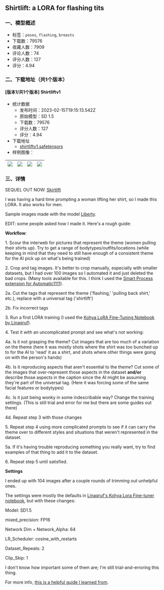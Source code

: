 ## Shirtlift: a LORA for flashing tits
### 一、模型概述

- 标签：`poses`, `flashing`, `breasts`
- 下载数：79576
- 收藏人数：7909
- 评论人数：74
- 评分人数：127
- 评分：4.94

### 二、下载地址（共1个版本）

#### [版本1/共1个版本] Shirtliftv1

- 统计数据
  - 发布时间：2023-02-15T19:15:13.542Z
  - 原始模型：SD 1.5
  - 下载数：79576
  - 评分人数：127
  - 评分：4.94
- 下载地址
  - [shirtliftv1.safetensors](https://civitai.com/api/download/models/7870)
- 样例图像：

| <img src="https://image.civitai.com/xG1nkqKTMzGDvpLrqFT7WA/c701137f-096d-4710-8a8e-f175b9624300/width=450/74073.jpeg" /> | <img src="https://image.civitai.com/xG1nkqKTMzGDvpLrqFT7WA/b5f391c9-34db-4ed7-9e9d-36f8ebb0ad00/width=450/74072.jpeg" /> | <img src="https://image.civitai.com/xG1nkqKTMzGDvpLrqFT7WA/88ab1829-f708-49b9-0ac7-4b11d1237a00/width=450/74071.jpeg" /> | <img src="https://image.civitai.com/xG1nkqKTMzGDvpLrqFT7WA/6f956c16-b86a-4b55-62fa-b0e41d321b00/width=450/74070.jpeg" /> |
| ---- | ---- | ---- | ---- |


### 三、详情
<p>SEQUEL OUT NOW: <a rel="ugc" href="https://civitai.com/models/8631">Skirtlift</a> </p><p>I was having a hard time prompting a woman lifting her shirt, so I made this LORA. It also works for men.</p><p>Sample images made with the model <a target="_blank" rel="ugc" href="https://civitai.com/models/5935/liberty">Liberty</a>.</p><p></p><p>EDIT: some people asked how I made it. Here's a rough guide:</p><p></p><p><strong>Workflow</strong>:</p><p>1. Scour the interweb for pictures that represent the theme (women pulling their shirts up). Try to get a range of bodytypes/outfits/locations (while keeping in mind that they need to still have enough of a consistent theme for the AI pick up on what's being trained)</p><p>2. Crop and tag images. It's better to crop manually, especially with smaller datasets, but I had over 100 images so I automated it and just deleted the bad crops. (Many tools available for this. I think I used the <a target="_blank" rel="ugc" href="https://github.com/d8ahazard/sd_smartprocess">Smart Process extension for Automatic1111</a>).</p><p>2a. Cut the tags that represent the theme ('flashing,' 'pulling back shirt,' etc.), replace with a universal tag ('shirtlift')</p><p>2b. Fix incorrect tags</p><p>3. Run a first LORA training (I used the <a target="_blank" rel="ugc" href="https://colab.research.google.com/github/Linaqruf/kohya-trainer/blob/main/kohya-LoRA-finetuner.ipynb#scrollTo=gPgBR3KM6E-Z">Kohya LoRA Fine-Tuning Notebook by Linaqruf</a>).</p><p>4. Test it with an uncomplicated prompt and see what's not working:</p><p>4a. Is it not grasping the theme? Cut images that are too much of a variation on the theme (here it was mostly shots where the shirt was too bunched up to for the AI to 'read' it as a shirt, and shots where other things were going on with the person's hands)</p><p>4b. Is it reproducing aspects that aren't essential to the theme? Cut some of the images that over-represent those aspects in the dataset <strong>and/or</strong> describe those aspects in the caption since the AI might be assuming they're part of the universal tag. (Here it was forcing some of the same facial features or bodytypes)</p><p>4c. Is it just being wonky in some indescribable way? Change the training settings. (This is still trial and error for me but there are some guides out there)</p><p>4d. Repeat step 3 with those changes</p><p>5. Repeat step 4 using more complicated prompts to see if it can carry the theme over to different styles and situations that weren't represented in the dataset.</p><p>5a. If it's having trouble reproducing something you really want, try to find examples of that thing to add it to the dataset.</p><p>6. Repeat step 5 until satisfied.</p><p></p><p><strong>Settings</strong></p><p>I ended up with 104 images after a couple rounds of trimming out unhelpful ones.</p><p>The settings were mostly the defaults in <a target="_blank" rel="ugc" href="https://colab.research.google.com/github/Linaqruf/kohya-trainer/blob/main/kohya-LoRA-finetuner.ipynb#scrollTo=gPgBR3KM6E-Z">Linaqruf's Kohya Lora Fine-tuner notebook</a>, but with these changes:</p><p>Model: SD1.5</p><p>mixed_precision: FP16</p><p>Network Dim + Network_Alpha: 64</p><p>LR_Scheduler: cosine_with_restarts</p><p>Dataset_Repeats: 2</p><p>Clip_Skip: 1</p><p>I don't know how important some of them are; I'm still trial-and-erroring this thing.</p><p></p><p>For more info, <a target="_blank" rel="ugc" href="https://rentry.org/59xed3">this is a helpful guide I learned from</a>.</p>